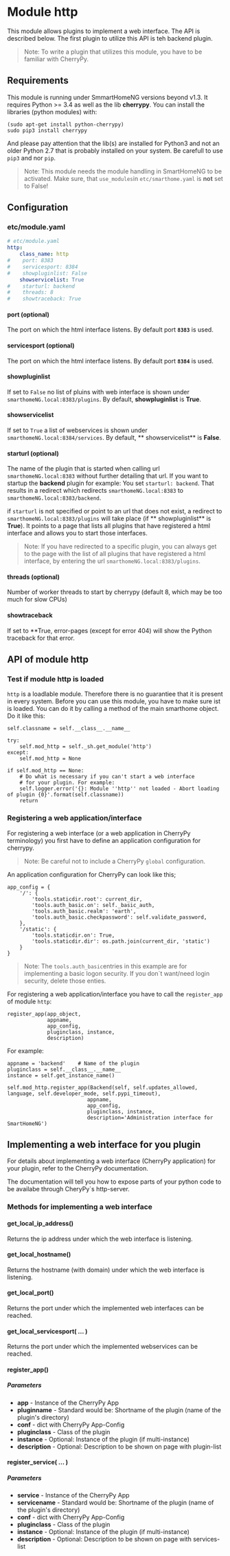 # Module http

This module allows plugins to implement a web interface. The API is described below. The first plugin to utilize this API is teh backend plugin.

> Note: To write a plugin that utilizes this module, you have to be familiar with CherryPy. 


## Requirements

This module is running under SmmartHomeNG versions beyond v1.3. It requires Python >= 3.4 as well as the lib **cherrypy**. You can install the libraries (python modules) with:

```
(sudo apt-get install python-cherrypy)
sudo pip3 install cherrypy
```

And please pay attention that the lib(s) are installed for Python3 and not an older Python 2.7 that is probably installed on your system. Be carefull to use `pip3` and nor `pip`.

> Note: This module needs the module handling in SmartHomeNG to be activated. Make sure, that `use_modules`in `etc/smarthome.yaml` is **not** set to False!


## Configuration

### etc/module.yaml


```yaml
# etc/module.yaml
http:
    class_name: http
#    port: 8383
#    servicesport: 8384
#    showpluginlist: False
    showservicelist: True
#    starturl: backend
#    threads: 8
#    showtraceback: True

```

#### port (optional)
The port on which the html interface listens. By default port **`8383`** is used.

#### servicesport (optional)
The port on which the html interface listens. By default port **`8384`** is used.

#### showpluginlist
If set to `False` no list of pluins with web interface is shown under `smarthomeNG.local:8383/plugins`. By default, **showpluginlist** is **True**.

#### showservicelist
If set to `True` a list of webservices is shown under `smarthomeNG.local:8384/services`. By default, ** showservicelist** is **False**.

#### starturl (optional)
The name of the plugin that is started when calling url `smarthomeNG.local:8383` without further detailing that url. If you want to startup the **backend** plugin for example: You set `starturl: backend`. That results in a redirect which redirects `smarthomeNG.local:8383` to `smarthomeNG.local:8383/backend`. 

if `starturl` is not specified or point to an url that does not exist, a redirect to `smarthomeNG.local:8383/plugins` will take place (if ** showpluginlist** is **True**). It points to a page that lists all plugins that have registered a html interface and allows you to start those interfaces.

> Note: If you have redirected to a specific plugin, you can always get to the page with the list of all plugins that have registered a html interface, by entering the url `smarthomeNG.local:8383/plugins`.

####  threads (optional)
Number of worker threads to start by cherrypy (default 8, which may be too much for slow CPUs)

#### showtraceback
If set to **True, error-pages (except for error 404) will show the Python traceback for that error.


## API of module http

### Test if module http is loaded

`http` is a loadlable module. Therefore there is no guarantiee that it is present in every system. Before you can use this module, you have to make sure ist is loaded. You can do it by calling a method of the main smarthome object. Do it like this:

```
self.classname = self.__class__.__name__

try:
    self.mod_http = self._sh.get_module('http')
except:
    self.mod_http = None
    
if self.mod_http == None:
    # Do what is necessary if you can't start a web interface
    # for your plugin. For example:
    self.logger.error('{}: Module ''http'' not loaded - Abort loading of plugin {0}'.format(self.classname))
    return
```

### Registering a web application/interface

For registering a web interface (or a web application in CherryPy terminology) you first have to define an application configuration for cherrypy.

> Note: Be careful not to include a CherryPy ``global`` configuration.

An application configuration for CherryPy can look like this;

```
app_config = {
    '/': {
        'tools.staticdir.root': current_dir,
        'tools.auth_basic.on': self._basic_auth,
        'tools.auth_basic.realm': 'earth',
        'tools.auth_basic.checkpassword': self.validate_password,
    },
    '/static': {
        'tools.staticdir.on': True,
        'tools.staticdir.dir': os.path.join(current_dir, 'static')
    }
}
```

> Note: The `tools.auth_basic`entries in this example are for implementing a basic logon security. If you don`t want/need login security, delete those enties.

For registering a web application/interface you have to call the `register_app` of module `http`:

```
register_app(app_object, 
             appname, 
             app_config, 
             pluginclass, instance,
             description)
```

For example:

```
appname = 'backend'    # Name of the plugin
pluginclass = self.__class__.__name__
instance = self.get_instance_name()

self.mod_http.register_app(Backend(self, self.updates_allowed, language, self.developer_mode, self.pypi_timeout), 
                          appname, 
                          app_config, 
                          pluginclass, instance,
                          description='Administration interface for SmartHomeNG')
```

## Implementing a web interface for you plugin

For details about implementing a web interface (CherryPy application) for your plugin, refer to the CherryPy documentation.

The documentation will tell you how to expose parts of your python code to be availabe through CheryPy`s http-server.

### Methods for implementing a web interface

#### get_local_ip_address()
Returns the ip address under which the web interface is listening.

#### get_local_hostname()
Returns the hostname (with domain) under which the web interface is listening.

#### get_local_port()
Returns the port under which the implemented web interfaces can be reached.

#### get_local_servicesport( ... )
Returns the port under which the implemented webservices can be reached.

#### register_app()

##### Parameters
- **app**	- Instance of the CherryPy App
- **pluginname**  - Standard would be: Shortname of the plugin (name of the plugin's directory)
- **conf**  - dict with CherryPy App-Config
- **pluginclass**  - Class of the plugin
- **instance**   - Optional: Instance of the plugin (if multi-instance)
- **description**  - Optional: Description to be shown on page with plugin-list

#### register_service( ... )

##### Parameters
- **service**	- Instance of the CherryPy App
- **servicename**  - Standard would be: Shortname of the plugin (name of the plugin's directory)
- **conf**  - dict with CherryPy App-Config
- **pluginclass**  - Class of the plugin
- **instance**   - Optional: Instance of the plugin (if multi-instance)
- **description**  - Optional: Description to be shown on page with services-list

